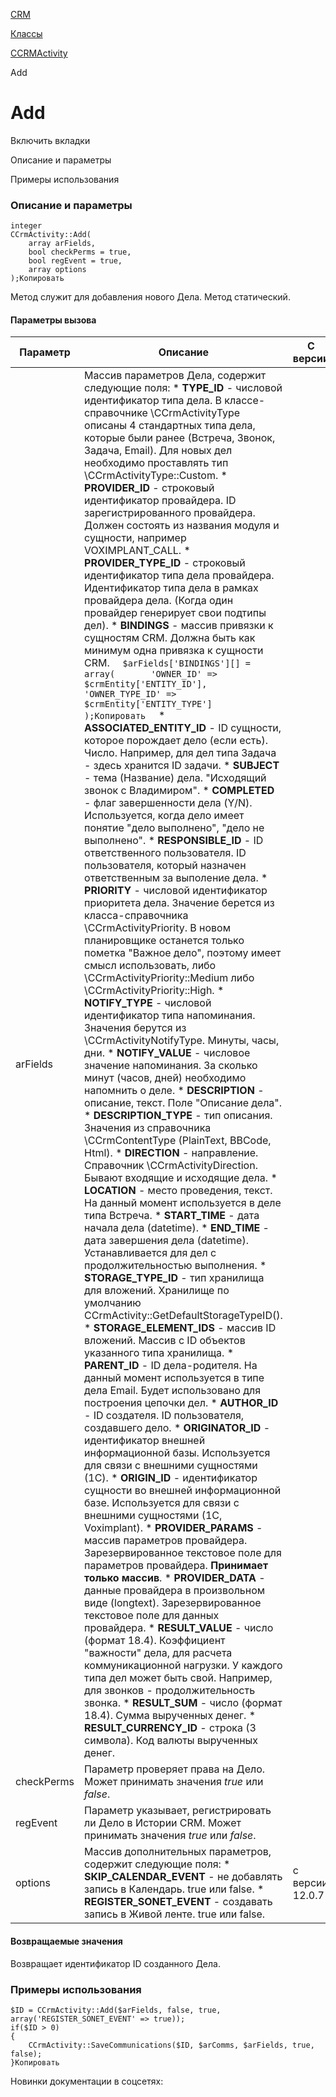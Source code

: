 [CRM](/api_help/crm/index.php)

[Классы](/api_help/crm/classes/index.php)

[CCRMActivity](/api_help/crm/classes/crm_activity/index.php)

Add

Add
===

Включить вкладки

Описание и параметры

Примеры использования

### Описание и параметры

```
integer
CCrmActivity::Add(
	array arFields,
	bool checkPerms = true, 
	bool regEvent = true, 
	array options
);Копировать
```

Метод служит для добавления нового Дела. Метод статический.

#### Параметры вызова

| Параметр | Описание | С версии |
| --- | --- | --- |
| arFields | Массив параметров Дела, содержит следующие поля:  * **TYPE\_ID** - числовой идентификатор типа дела.    В классе-справочнике \CCrmActivityType описаны 4 стандартных типа дела, которые были ранее (Встреча, Звонок, Задача, Email). Для новых дел необходимо проставлять тип \CCrmActivityType::Custom. * **PROVIDER\_ID** - строковый идентификатор провайдера.    ID зарегистрированного провайдера. Должен состоять из названия модуля и сущности, например VOXIMPLANT\_CALL. * **PROVIDER\_TYPE\_ID** - cтроковый идентификатор типа дела провайдера.    Идентификатор типа дела в рамках провайдера дела. (Когда один провайдер генерирует свои подтипы дел). * **BINDINGS** - массив привязки к сущностям CRM.    Должна быть как минимум одна привязка к сущности CRM.    ```   $arFields['BINDINGS'][] = array(   	'OWNER_ID' => $crmEntity['ENTITY_ID'],   	'OWNER_TYPE_ID' => $crmEntity['ENTITY_TYPE']   );Копировать   ``` * **ASSOCIATED\_ENTITY\_ID** - ID сущности, которое порождает дело (если есть). Число. Например, для дел типа Задача - здесь хранится ID задачи. * **SUBJECT** - тема (Название) дела.  "Исходящий звонок с Владимиром". * **COMPLETED** - флаг завершенности дела (Y/N).  Используется, когда дело имеет понятие "дело выполнено", "дело не выполнено". * **RESPONSIBLE\_ID** - ID ответственного пользователя.  ID пользователя, который назначен ответственным за выполение дела. * **PRIORITY** - числовой идентификатор приоритета дела.  Значение берется из класса-справочника \CCrmActivityPriority. В новом планировщике останется только пометка "Важное дело", поэтому имеет смысл использовать, либо \CCrmActivityPriority::Medium либо \CCrmActivityPriority::High. * **NOTIFY\_TYPE** - числовой идентификатор типа напоминания.  Значения берутся из \CCrmActivityNotifyType. Минуты, часы, дни. * **NOTIFY\_VALUE** - числовое значение напоминания.  За сколько минут (часов, дней) необходимо напомнить о деле. * **DESCRIPTION** - описание, текст.  Поле "Описание дела". * **DESCRIPTION\_TYPE** - тип описания.  Значения из справочника \CCrmContentType (PlainText, BBCode, Html). * **DIRECTION** - направление.  Справочник \CCrmActivityDirection. Бывают входящие и исходящие дела. * **LOCATION** - место проведения, текст.  На данный момент используется в деле типа Встреча. * **START\_TIME** - дата начала дела (datetime). * **END\_TIME** - дата завершения дела (datetime).  Устанавливается для дел с продолжительностью выполнения. * **STORAGE\_TYPE\_ID** - тип хранилища для вложений.  Хранилище по умолчанию CCrmActivity::GetDefaultStorageTypeID(). * **STORAGE\_ELEMENT\_IDS** - массив ID вложений.  Массив с ID объектов указанного типа хранилища. * **PARENT\_ID** - ID дела-родителя.  На данный момент используется в типе дела Email. Будет использовано для построения цепочки дел. * **AUTHOR\_ID** - ID cоздателя.  ID пользователя, создавшего дело. * **ORIGINATOR\_ID** - идентификатор внешней информационной базы.  Используется для связи с внешними сущностями (1C). * **ORIGIN\_ID** - идентификатор сущности во внешней информационной базе.  Используется для связи с внешними сущностями (1C, Voximplant). * **PROVIDER\_PARAMS** - массив параметров провайдера.  Зарезервированное текстовое поле для параметров провайдера. **Принимает только массив**. * **PROVIDER\_DATA** - данные провайдера в произвольном виде (longtext).  Зарезервированное текстовое поле для данных провайдера. * **RESULT\_VALUE** - число (формат 18.4).  Коэффициент "важности" дела, для расчета коммуникационной нагрузки. У каждого типа дел может быть свой. Например, для звонков - продолжительность звонка. * **RESULT\_SUM** - число (формат 18.4).  Сумма вырученных денег. * **RESULT\_CURRENCY\_ID** - строка (3 символа).  Код валюты вырученных денег. |  |
| checkPerms | Параметр проверяет права на Дело. Может принимать значения *true* или *false*. |  |
| regEvent | Параметр указывает, регистрировать ли Дело в Истории CRM. Может принимать значения *true* или *false*. |  |
| options | Массив дополнительных параметров, содержит следующие поля:  * **SKIP\_CALENDAR\_EVENT** - не добавлять запись в Календарь.  true или false. * **REGISTER\_SONET\_EVENT** - создавать запись в Живой ленте.  true или false. | с версии 12.0.7 |

#### Возвращаемые значения

Возвращает идентификатор ID созданного Дела.

### Примеры использования

```
$ID = CCrmActivity::Add($arFields, false, true, array('REGISTER_SONET_EVENT' => true));
if($ID > 0)
{
	CCrmActivity::SaveCommunications($ID, $arComms, $arFields, true, false);
}Копировать
```

Новинки документации в соцсетях: